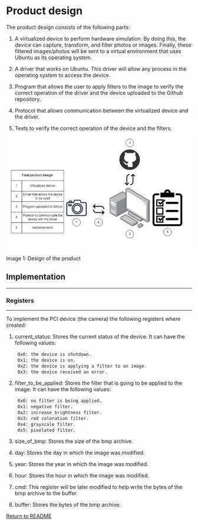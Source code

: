 # Product design

The product design consists of the following parts:

1. A virtualized device to perform hardware simulation. By doing this, the device can capture, transform, and filter photos or images. Finally, these filtered images/photos will be sent to a virtual environment that uses Ubuntu as its operating system.

2. A driver that works on Ubuntu. This driver will allow any process in the operating system to access the device.

3. Program that allows the user to apply filters to the image to verify the correct operation of the driver and the device uploaded to the Github repository.

4. Protocol that allows communication between the virtualized device and the driver.

5. Tests to verify the correct operation of the device and the filters.

![Product Design](Product_design.jpg)

Image 1: Design of the product

## Implementation

--------------------------------------------------------------------------------

### Registers

--------------------------------------------------------------------------------

To implement the PCI device (the camera) the following registers where created:

1. current_status: Stores the current status of the device. It can have the following values:

        0x0: the device is shutdown.
        0x1: the device is on.
        0x2: the device is applying a filter to an image.
        0x3: the device received an error.

2. filter_to_be_applied: Stores the filter that is going to be applied to the image. It can have the following values:

        0x0: no filter is being applied.
        0x1: negative filter.
        0x2: increase brightness filter.
        0x3: red coloration filter.
        0x4: grayscale filter.
        0x5: pixelated filter.

3. size_of_bmp: Stores the size of the bmp archive.

4. day: Stores the day in which the image was modified.

5. year: Stores the year in which the image was modified.

6. hour: Stores the hour in which the image was modified.

7. cmd: This register will be later modified to help write the bytes of the bmp archive to the buffer.

8. buffer: Stores the bytes of the bmp archive.

[Return to README](../README.md)
